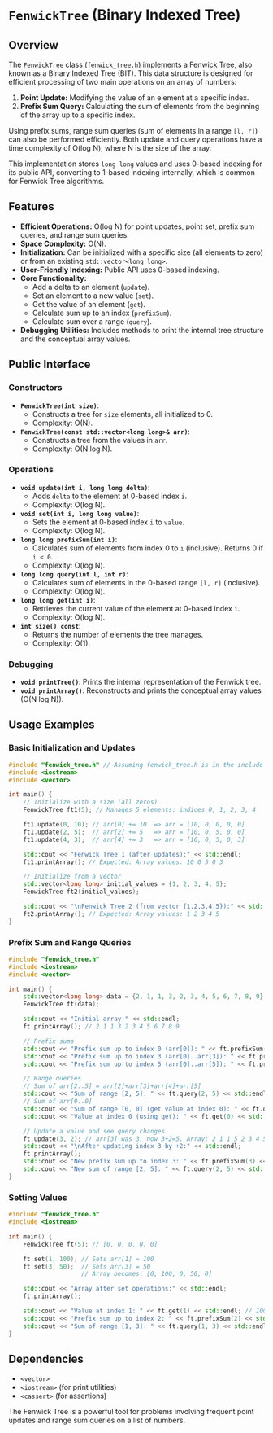 # `FenwickTree` (Binary Indexed Tree)

## Overview

The `FenwickTree` class (`fenwick_tree.h`) implements a Fenwick Tree, also known as a Binary Indexed Tree (BIT). This data structure is designed for efficient processing of two main operations on an array of numbers:
1.  **Point Update:** Modifying the value of an element at a specific index.
2.  **Prefix Sum Query:** Calculating the sum of elements from the beginning of the array up to a specific index.

Using prefix sums, range sum queries (sum of elements in a range `[l, r]`) can also be performed efficiently. Both update and query operations have a time complexity of O(log N), where N is the size of the array.

This implementation stores `long long` values and uses 0-based indexing for its public API, converting to 1-based indexing internally, which is common for Fenwick Tree algorithms.

## Features

-   **Efficient Operations:** O(log N) for point updates, point set, prefix sum queries, and range sum queries.
-   **Space Complexity:** O(N).
-   **Initialization:** Can be initialized with a specific size (all elements to zero) or from an existing `std::vector<long long>`.
-   **User-Friendly Indexing:** Public API uses 0-based indexing.
-   **Core Functionality:**
    -   Add a delta to an element (`update`).
    -   Set an element to a new value (`set`).
    -   Get the value of an element (`get`).
    -   Calculate sum up to an index (`prefixSum`).
    -   Calculate sum over a range (`query`).
-   **Debugging Utilities:** Includes methods to print the internal tree structure and the conceptual array values.

## Public Interface

### Constructors
-   **`FenwickTree(int size)`**:
    -   Constructs a tree for `size` elements, all initialized to 0.
    -   Complexity: O(N).
-   **`FenwickTree(const std::vector<long long>& arr)`**:
    -   Constructs a tree from the values in `arr`.
    -   Complexity: O(N log N).

### Operations
-   **`void update(int i, long long delta)`**:
    -   Adds `delta` to the element at 0-based index `i`.
    -   Complexity: O(log N).
-   **`void set(int i, long long value)`**:
    -   Sets the element at 0-based index `i` to `value`.
    -   Complexity: O(log N).
-   **`long long prefixSum(int i)`**:
    -   Calculates sum of elements from index 0 to `i` (inclusive). Returns 0 if `i < 0`.
    -   Complexity: O(log N).
-   **`long long query(int l, int r)`**:
    -   Calculates sum of elements in the 0-based range `[l, r]` (inclusive).
    -   Complexity: O(log N).
-   **`long long get(int i)`**:
    -   Retrieves the current value of the element at 0-based index `i`.
    -   Complexity: O(log N).
-   **`int size() const`**:
    -   Returns the number of elements the tree manages.
    -   Complexity: O(1).

### Debugging
-   **`void printTree()`**: Prints the internal representation of the Fenwick tree.
-   **`void printArray()`**: Reconstructs and prints the conceptual array values (O(N log N)).

## Usage Examples

### Basic Initialization and Updates

```cpp
#include "fenwick_tree.h" // Assuming fenwick_tree.h is in the include path
#include <iostream>
#include <vector>

int main() {
    // Initialize with a size (all zeros)
    FenwickTree ft1(5); // Manages 5 elements: indices 0, 1, 2, 3, 4

    ft1.update(0, 10); // arr[0] += 10  => arr = [10, 0, 0, 0, 0]
    ft1.update(2, 5);  // arr[2] += 5   => arr = [10, 0, 5, 0, 0]
    ft1.update(4, 3);  // arr[4] += 3   => arr = [10, 0, 5, 0, 3]

    std::cout << "Fenwick Tree 1 (after updates):" << std::endl;
    ft1.printArray(); // Expected: Array values: 10 0 5 0 3

    // Initialize from a vector
    std::vector<long long> initial_values = {1, 2, 3, 4, 5};
    FenwickTree ft2(initial_values);

    std::cout << "\nFenwick Tree 2 (from vector {1,2,3,4,5}):" << std::endl;
    ft2.printArray(); // Expected: Array values: 1 2 3 4 5
}
```

### Prefix Sum and Range Queries

```cpp
#include "fenwick_tree.h"
#include <iostream>
#include <vector>

int main() {
    std::vector<long long> data = {2, 1, 1, 3, 2, 3, 4, 5, 6, 7, 8, 9};
    FenwickTree ft(data);

    std::cout << "Initial array:" << std::endl;
    ft.printArray(); // 2 1 1 3 2 3 4 5 6 7 8 9

    // Prefix sums
    std::cout << "Prefix sum up to index 0 (arr[0]): " << ft.prefixSum(0) << std::endl;             // 2
    std::cout << "Prefix sum up to index 3 (arr[0]..arr[3]): " << ft.prefixSum(3) << std::endl;     // 2+1+1+3 = 7
    std::cout << "Prefix sum up to index 5 (arr[0]..arr[5]): " << ft.prefixSum(5) << std::endl;     // 2+1+1+3+2+3 = 12

    // Range queries
    // Sum of arr[2..5] = arr[2]+arr[3]+arr[4]+arr[5]
    std::cout << "Sum of range [2, 5]: " << ft.query(2, 5) << std::endl; // 1+3+2+3 = 9
    // Sum of arr[0..0]
    std::cout << "Sum of range [0, 0] (get value at index 0): " << ft.query(0, 0) << std::endl; // 2
    std::cout << "Value at index 0 (using get): " << ft.get(0) << std::endl; // 2

    // Update a value and see query changes
    ft.update(3, 2); // arr[3] was 3, now 3+2=5. Array: 2 1 1 5 2 3 4 5 6 7 8 9
    std::cout << "\nAfter updating index 3 by +2:" << std::endl;
    ft.printArray();
    std::cout << "New prefix sum up to index 3: " << ft.prefixSum(3) << std::endl; // 2+1+1+5 = 9
    std::cout << "New sum of range [2, 5]: " << ft.query(2, 5) << std::endl;       // 1+5+2+3 = 11
}
```

### Setting Values

```cpp
#include "fenwick_tree.h"
#include <iostream>

int main() {
    FenwickTree ft(5); // [0, 0, 0, 0, 0]

    ft.set(1, 100); // Sets arr[1] = 100
    ft.set(3, 50);  // Sets arr[3] = 50
                    // Array becomes: [0, 100, 0, 50, 0]

    std::cout << "Array after set operations:" << std::endl;
    ft.printArray();

    std::cout << "Value at index 1: " << ft.get(1) << std::endl; // 100
    std::cout << "Prefix sum up to index 2: " << ft.prefixSum(2) << std::endl; // 0+100+0 = 100
    std::cout << "Sum of range [1, 3]: " << ft.query(1, 3) << std::endl; // 100+0+50 = 150
}
```

## Dependencies
- `<vector>`
- `<iostream>` (for print utilities)
- `<cassert>` (for assertions)

The Fenwick Tree is a powerful tool for problems involving frequent point updates and range sum queries on a list of numbers.
